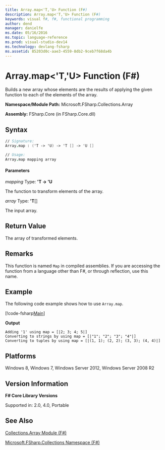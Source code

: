 ```yaml
---
title: Array.map<'T,'U> Function (F#)
description: Array.map<'T,'U> Function (F#)
keywords: visual f#, f#, functional programming
author: dend
manager: danielfe
ms.date: 05/16/2016
ms.topic: language-reference
ms.prod: visual-studio-dev14
ms.technology: devlang-fsharp
ms.assetid: 85203d0c-aae3-4559-8db2-9ceb7f68da4b 
---
```


# Array.map<'T,'U> Function (F#)

Builds a new array whose elements are the results of applying the given function to each of the elements of the array.

**Namespace/Module Path:** Microsoft.FSharp.Collections.Array

**Assembly:** FSharp.Core (in FSharp.Core.dll)


## Syntax

```fsharp
// Signature:
Array.map : ('T -> 'U) -> 'T [] -> 'U []

// Usage:
Array.map mapping array
```

#### Parameters
*mapping*
Type: **'T -&gt; 'U**


The function to transform elements of the array.


*array*
Type: **'T**[[]](https://msdn.microsoft.com/library/def20292-9aae-4596-9275-b94e594f8493)


The input array.

## Return Value

The array of transformed elements.

## Remarks
This function is named `Map` in compiled assemblies. If you are accessing the function from a language other than F#, or through reflection, use this name.

## Example

The following code example shows how to use `Array.map`.

[!code-fsharp[Main](~samples/snippets/fsharp/arrays/snippet510.fs)]

**Output**
```
Adding '1' using map = [|2; 3; 4; 5|]
Converting to strings by using map = [|"1"; "2"; "3"; "4"|]
Converting to tuples by using map = [|(1, 1); (2, 2); (3, 3); (4, 4)|]
```

## Platforms
Windows 8, Windows 7, Windows Server 2012, Windows Server 2008 R2


## Version Information
**F# Core Library Versions**

Supported in: 2.0, 4.0, Portable

## See Also
[Collections.Array Module &#40;F&#35;&#41;](Collections.Array-Module-%5BFSharp%5D.md)

[Microsoft.FSharp.Collections Namespace &#40;F&#35;&#41;](Microsoft.FSharp.Collections-Namespace-%5BFSharp%5D.md)
